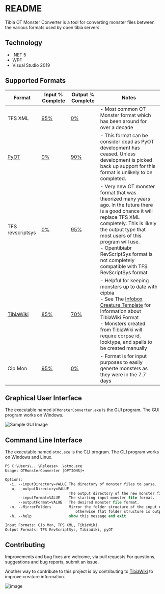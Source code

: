 # README

Tibia OT Monster Converter is a tool for converting monster files between the various formats used by open tibia servers.

## Technology

- .NET 5
- WPF
- Visual Studio 2019

## Supported Formats

| Format | Input % Complete | Output % Complete | Notes |
| - | - | - | - |
| TFS XML                                              | [95%](https://github.com/soul4soul/ot-monster-converter/wiki/TFS-XML-Input-Status)           | [0%](https://github.com/soul4soul/ot-monster-converter/wiki/TFS-XML-Output-Status)             | - Most common OT Monster format which has been around for over a decade  |
| [PyOT](https://bitbucket.org/vapus/pyot/)            | [0%](https://github.com/soul4soul/ot-monster-converter/wiki/PyOT-Input-Status)               | [90%](https://github.com/soul4soul/ot-monster-converter/wiki/PyOT-Output-Status)               | - This format can be consider dead as PyOT development has ceased. Unless development is picked back up support for this format is unlikely to be completed. |
| TFS revscriptsys                                     | [0%](https://github.com/soul4soul/ot-monster-converter/wiki/TFS-revscriptsys-Input-Status)   | [95%](https://github.com/soul4soul/ot-monster-converter/wiki/TFS-revscriptsys-Output-Status)   | - Very new OT monster format that was theorized many years ago. In the future there is a good chance it will replace TFS XML completely. This is likely the output type that most users of this program will use. <br/> - Opentibiabr RevScriptSys format is not completely compatible with TFS RevScriptSys format |
| [TibiaWiki](https://tibia.fandom.com/wiki/Main_Page) | [85%](https://github.com/soul4soul/ot-monster-converter/wiki/TibiaWiki-Input-Status)         | [70%](https://github.com/soul4soul/ot-monster-converter/wiki/TibiaWiki-Output-Status)          | - Helpful for keeping monsters up to date with cipbia<br/> - See The [Infobox Creature Template](https://tibia.fandom.com/wiki/Template:Infobox_Creature) for information about TibiaWiki Format <br/> - Monsters created from TibiaWiki will require corpse id, looktype, and spells to be created manually |
| Cip Mon                                              | [95%](https://github.com/soul4soul/ot-monster-converter/wiki/Cip-Mon-Input-Status)           | [0%](https://github.com/soul4soul/ot-monster-converter/wiki/Cip-Mon-Output-Status)             | - Format is for input purposes to easily generte monsters as they were in the 7.7 days |

## Graphical User Interface

The executable named `OTMonsterConverter.exe` is the GUI program. The GUI program works on Windows.

![Sample GUI Image](https://user-images.githubusercontent.com/5142635/120939976-c2551400-c6e8-11eb-8e53-10ad7f68ea5e.png)

## Command Line Interface

The executable named `otmc.exe` is the CLI program. The CLI program works on Windows and Linux.

```ps
PS C:\Users\...\Release> .\otmc.exe
Usage: OTMonsterConverter [OPTIONS]+

Options:
  -i, --inputDirectory=VALUE The directory of monster files to parse.
  -o, --outputDirectory=VALUE
                             The output directory of the new monster files.
      --inputFormat=VALUE    The starting input monster file format.
      --outputFormat=VALUE   The desired monster file format.
  -m, --MirrorFolders        Mirror the folder structure of the input directory,
                                otherwise flat folder structure is output
  -h, --help                 show this message and exit

Input Formats: Cip Mon, TFS XML, TibiaWiki
Output Formats: TFS RevScriptSys, TibiaWiki, pyOT
```

## Contributing

Improvements and bug fixes are welcome, via pull requests
For questions, suggestions and bug reports, submit an issue.

Another way to contribute to this project is by contributing to [TibiaWiki](https://tibia.fandom.com) to improve creature information.

![image](https://vignette.wikia.nocookie.net/tibia/images/d/d9/Tibiawiki_Small.gif/revision/latest?cb=20150129101832&path-prefix=en)
